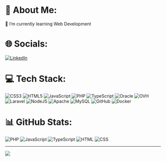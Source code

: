 # 💫 About Me:
🌱 I’m currently learning Web Development


# 🌐 Socials:
[![LinkedIn](https://img.shields.io/badge/LinkedIn-%230077B5.svg?logo=linkedin&style=for-the-badge&logoColor=white)](https://linkedin.com/in/adrián-soutullo-prol-617505249) 

# 💻 Tech Stack:
![CSS3](https://img.shields.io/badge/css3-%231572B6.svg?style=for-the-badge&logo=css3&logoColor=white) ![HTML5](https://img.shields.io/badge/html5-%23E34F26.svg?style=for-the-badge&logo=html5&logoColor=white) ![JavaScript](https://img.shields.io/badge/javascript-%23323330.svg?style=for-the-badge&logo=javascript&logoColor=%23F7DF1E) ![PHP](https://img.shields.io/badge/php-%23777BB4.svg?style=for-the-badge&logo=php&logoColor=white) ![TypeScript](https://img.shields.io/badge/typescript-%23007ACC.svg?style=for-the-badge&logo=typescript&logoColor=white) ![Oracle](https://img.shields.io/badge/Oracle-F80000?style=for-the-badge&logo=oracle&logoColor=white) ![OVH](https://img.shields.io/badge/ovh-%23123F6D.svg?style=for-the-badge&logo=ovh&logoColor=#123F6D) ![Laravel](https://img.shields.io/badge/laravel-%23FF2D20.svg?style=for-the-badge&logo=laravel&logoColor=white) ![NodeJS](https://img.shields.io/badge/node.js-6DA55F?style=for-the-badge&logo=node.js&logoColor=white) ![Apache](https://img.shields.io/badge/apache-%23D42029.svg?style=for-the-badge&logo=apache&logoColor=white) ![MySQL](https://img.shields.io/badge/mysql-4479A1.svg?style=for-the-badge&logo=mysql&logoColor=white) ![GitHub](https://img.shields.io/badge/github-%23121011.svg?style=for-the-badge&logo=github&logoColor=white) ![Docker](https://img.shields.io/badge/docker-%230db7ed.svg?style=for-the-badge&logo=docker&logoColor=white)

# 📊 GitHub Stats:
![PHP](https://img.shields.io/badge/PHP-30%25-%23777BB4?style=for-the-badge&logo=php&logoColor=white)
![JavaScript](https://img.shields.io/badge/JavaScript-24%25-%23323330?style=for-the-badge&logo=javascript&logoColor=%23F7DF1E)
![TypeScript](https://img.shields.io/badge/TypeScript-31%25-%23007ACC?style=for-the-badge&logo=typescript&logoColor=white)
![HTML](https://img.shields.io/badge/HTML-12%25-%23E34F26?style=for-the-badge&logo=html5&logoColor=white)
![CSS](https://img.shields.io/badge/CSS-3%25-%231572B6?style=for-the-badge&logo=css3&logoColor=white)

---
[![](https://visitcount.itsvg.in/api?id=Adrisoupro&icon=0&color=0)](https://visitcount.itsvg.in)
